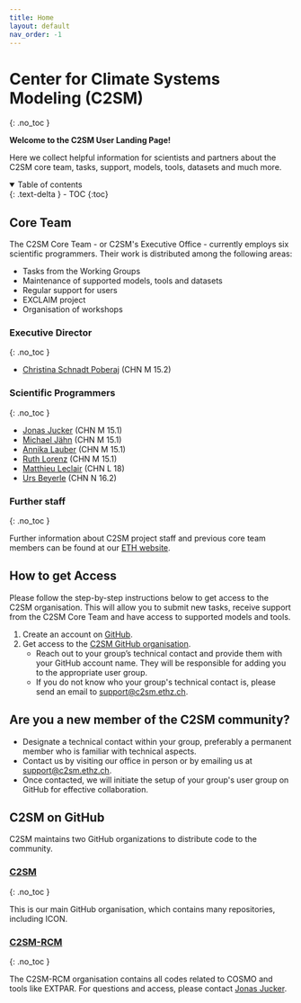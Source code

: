 ```yaml
---
title: Home
layout: default
nav_order: -1
---
```


# Center for Climate Systems Modeling (C2SM)
{: .no_toc }

**Welcome to the C2SM User Landing Page!**

Here we collect helpful information for scientists and partners
about the C2SM core team, tasks, support, models, tools, datasets
and much more.

<details open markdown="block">
  <summary>
    Table of contents
  </summary>
  {: .text-delta }
- TOC
{:toc}
</details>

## Core Team

The C2SM Core Team - or C2SM's Executive Office - currently employs six scientific programmers. Their work is distributed among the following areas:

- Tasks from the Working Groups
- Maintenance of supported models, tools and datasets
- Regular support for users
- EXCLAIM project
- Organisation of workshops

### Executive Director
{: .no_toc }

- [Christina Schnadt Poberaj](https://iac.ethz.ch/people-iac/person-detail.html?persid=116573) (CHN M 15.2)

### Scientific Programmers
{: .no_toc }

- [Jonas Jucker](https://c2sm.ethz.ch/the-center/people/person-detail.html?persid=210923) (CHN M 15.1)
- [Michael Jähn](https://c2sm.ethz.ch/the-center/people/person-detail.html?persid=286091) (CHN M 15.1)
- [Annika Lauber](https://c2sm.ethz.ch/the-center/people/person-detail.html?persid=235458) (CHN M 15.1)
- [Ruth Lorenz](https://c2sm.ethz.ch/the-center/people/person-detail.html?persid=112356) (CHN M 15.1)
- [Matthieu Leclair](https://c2sm.ethz.ch/the-center/people/person-detail.html?persid=221860) (CHN L 18)
- [Urs Beyerle](https://c2sm.ethz.ch/the-center/people/person-detail.html?persid=49918) (CHN N 16.2)

### Further staff
{: .no_toc }

Further information about C2SM project staff and previous core team members can be found at our [ETH website](https://c2sm.ethz.ch/the-center/people/executive-office.html).

## How to get Access

Please follow the step-by-step instructions below to get access to the C2SM organisation.
This will allow you to submit new tasks, receive support from the C2SM Core Team and have access to supported models and tools. 

1. Create an account on [GitHub](https://github.com/signup).
2. Get access to the [C2SM GitHub organisation](https://github.com/C2SM).
   - Reach out to your group’s technical contact and provide them with your GitHub account name.
     They will be responsible for adding you to the appropriate user group. 
   - If you do not know who your group's technical contact is, please send an email to [support@c2sm.ethz.ch](mailto:support@c2sm.ethz.ch).

## Are you a new member of the C2SM community?
- Designate a technical contact within your group, preferably a permanent member who is familiar with technical aspects.
- Contact us by visiting our office in person or by emailing us at [support@c2sm.ethz.ch](mailto:support@c2sm.ethz.ch).
- Once contacted, we will initiate the setup of your group's user group on GitHub for effective collaboration.
## C2SM on GitHub

C2SM maintains two GitHub organizations to distribute code to the community. 

### [C2SM](https://github.com/C2SM)
{: .no_toc }

This is our main GitHub organisation, which contains many repositories, including ICON.

### [C2SM-RCM](https://github.com/C2SM-RCM)
{: .no_toc }

The C2SM-RCM organisation contains all codes related to COSMO and tools like EXTPAR. For questions and access, please contact [Jonas Jucker](mailto:jonas.jucker@c2sm.ethz.ch).
